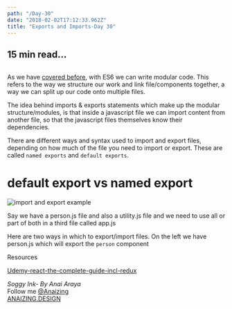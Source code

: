 ```yaml
---
path: "/Day-30"
date: "2018-02-02T17:12:33.962Z"
title: "Exports and Imports-Day 30"
---
```


## 15 min read...

![]()

As we have [covered before](http://soggy-ink.surge.sh/Day-19), with ES6 we can write modular code. This refers to the way we structure our work and link file/components together, a way we can split up our code onto multiple files.

The idea behind imports & exports statements which make up the modular structure/modules, is that inside a javascript file we can import content from another file, so that the javascript files themselves know their dependencies.

There are different ways and syntax used to import and export files, depending on how much of the file you need to import or export. These are called `named exports` and `default exports`.

# default export vs named export

![import and export example](https://scontent.fsyd5-1.fna.fbcdn.net/v/t1.0-9/28684923_10159985011370117_1205131256988266696_n.jpg?oh=3b905de49024cb1e73faa0408a8ceb80&oe=5B0CCFF2)

Say we have a person.js file and also a utility.js file and we need to use all or part of both in a third file called app.js

Here are two ways in which to export/import files. On the left we have person.js which will export the `person` component



Resources

[Udemy-react-the-complete-guide-incl-redux ](https://www.udemy.com/react-the-complete-guide-incl-redux/learn/v4/t/lecture/8268496?start=0)

_Soggy Ink- By Anai Araya_<br>
Follow me [@Anaizing](https://twitter.com/Anaizing) <br>
[ANAIZING.DESIGN](https://anaizing.design/)
